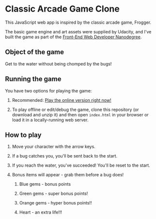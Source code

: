 # Classic Arcade Game Clone

This JavaScript web app is inspired by the classic arcade game, Frogger.

The basic game engine and art assets were supplied by Udacity, and I've built
the game as part of the [Front-End Web Developer Nanodegree](https://www.udacity.com/course/front-end-web-developer-nanodegree--nd001).

## Object of the game

Get to the water without being chomped by the bugs!

## Running the game

You have two options for playing the game:

1. Recommended: [Play the online version right now!](https://tobiasziegler.github.io/fend-p5-classic-arcade-game-clone/)

1. To play offline or edit/debug the game, clone this repository (or download
and unzip it) and then open `index.html` in your browser or load it in a
locally-running web server.

## How to play

1. Move your character with the arrow keys.

1. If a bug catches you, you'll be sent back to the start.

1. If you reach the water, you've succeeded! You'll be reset to the start.

1. Bonus items will appear - grab them before a bug does!

	1. Blue gems - bonus points

	1. Green gems - super bonus points!

	1. Orange gems - hyper bonus points!!

	1. Heart - an extra life!!!
